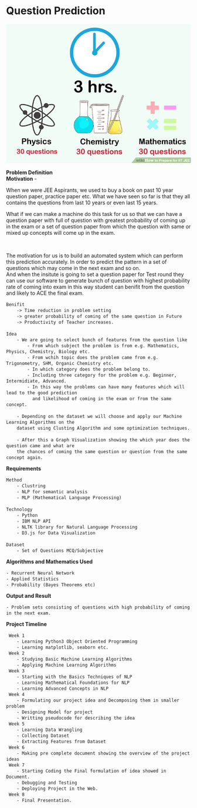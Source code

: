 # Question Prediction<br>
![IIT Question Icon](https://github.com/Ajay-2007/mini-project/blob/master/Project%20Ideas/images/question_prediction.jpg)

<b>Problem Definition</b></br>
	<b>Motivation</b>
		- <p>When we were JEE Aspirants, we used to buy a book on past 10 year question paper, practice
		paper etc. What we have seen so far is that they all contains the questions from last 10 years
		or even last 15 years.</p>
    <p>What if we can make a machine do this task for us so that we can have a question paper with full of question with greatest probability of coming up in the exam
		or a set of question paper from which the question with same or mixed up concepts will come up in the exam.
		</p>  
		<p>The motivation for us is to build an automated system which can perform this prediction accurately.
		In order to predict the pattern in a set of questions which may come in the next exam and so on.
		<br>
		And when the insitute is going to set a question paper for Test round they can 
		use our software to generate bunch of question with highest probability rate of coming into exam
		in this way student can benifit from the question and likely to ACE the final exam.


	Benifit
		-> Time reduction in problem setting
		-> greater probability of coming of the same question in Future
		-> Productivity of Teacher increases.

	Idea
		- We are going to select bunch of features from the question like
			- From which subject the problem is from e.g. Mathematics, Physics, Chemistry, Biology etc.
			- From wchih topic does the problem came from e.g. Trigonometry, SHM, Organic Chemistry etc.
			- In which category does the problem belong to.
			- Including three category for the problem e.g. Beginner, Intermidiate, Advanced.
			- In this way the problems can have many features which will lead to the good prediction 
			  and likelihood of coming in the exam or from the same concept.

		- Depending on the dataset we will choose and apply our Machine Learning Algorithms on the
		dataset using Clusting Algorithm and some optimization techniques.

		- After this a Graph Visualization showing the which year does the question came and what are
		the chances of coming the same question or question from the same concept again. 
    
<b>Requirements</b>

	Method
		- Clustring
		- NLP for semantic analysis
		- MLP (Mathematical Language Processing)

	Technology
		- Python
		- IBM NLP API
		- NLTK library for Natural Language Processing
		- D3.js for Data Visualization

	Dataset
		- Set of Questions MCQ/Subjective

<b>Algorithms and Mathematics Used</b>


	- Recurrent Neural Network
	- Applied Statistics
	- Probability (Bayes Theorems etc)

<b>Output and Result</b>


	- Problem sets consisting of questions with high probability of coming in the next exam.
	
<b> Project Timeline </b><br>

	 Week 1
		- Learning Python3 Object Oriented Programming
		- Learning matplotlib, seaborn etc.
	 Week 2
		- Studying Basic Machine Learning Algorithms
		- Applying Machine Learning Algorithms
	 Week 3
		- Starting with the Basics Techniques of NLP
		- Learning Mathematical Foundations for NLP
		- Learning Advanced Concepts in NLP
	 Week 4
		- Formulating our project idea and Decomposing them in smaller problem
		- Designing Model for project
		- Writting pseudocode for describing the idea
	 Week 5
		- Learning Data Wrangling
		- Collecting Dataset
		- Extracting Features from Dataset
	 Week 6
		- Making pre complete document showing the overview of the project ideas
	 Week 7
		- Starting Coding the Final formulation of idea showed in Document.
		- Debugging and Testing
		- Deploying Project in the Web.
	 Week 8
		- Final Presentation.
